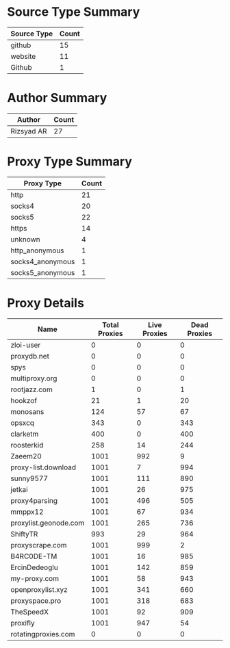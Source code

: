 # Source Type Summary

| Source Type | Count |
|-------------|-------|
| github | 15 |
| website | 11 |
| Github | 1 |


# Author Summary

| Author | Count |
|--------|-------|
| Rizsyad AR | 27 |


# Proxy Type Summary

| Proxy Type | Count |
|------------|-------|
| http | 21 |
| socks4 | 20 |
| socks5 | 22 |
| https | 14 |
| unknown | 4 |
| http_anonymous | 1 |
| socks4_anonymous | 1 |
| socks5_anonymous | 1 |


# Proxy Details

| Name | Total Proxies | Live Proxies | Dead Proxies |
|------|---------------|--------------|---------------|
| zloi-user | 0 | 0 | 0 |
| proxydb.net | 0 | 0 | 0 |
| spys | 0 | 0 | 0 |
| multiproxy.org | 0 | 0 | 0 |
| rootjazz.com | 1 | 0 | 1 |
| hookzof | 21 | 1 | 20 |
| monosans | 124 | 57 | 67 |
| opsxcq | 343 | 0 | 343 |
| clarketm | 400 | 0 | 400 |
| roosterkid | 258 | 14 | 244 |
| Zaeem20 | 1001 | 992 | 9 |
| proxy-list.download | 1001 | 7 | 994 |
| sunny9577 | 1001 | 111 | 890 |
| jetkai | 1001 | 26 | 975 |
| proxy4parsing | 1001 | 496 | 505 |
| mmppx12 | 1001 | 67 | 934 |
| proxylist.geonode.com | 1001 | 265 | 736 |
| ShiftyTR | 993 | 29 | 964 |
| proxyscrape.com | 1001 | 999 | 2 |
| B4RC0DE-TM | 1001 | 16 | 985 |
| ErcinDedeoglu | 1001 | 142 | 859 |
| my-proxy.com | 1001 | 58 | 943 |
| openproxylist.xyz | 1001 | 341 | 660 |
| proxyspace.pro | 1001 | 318 | 683 |
| TheSpeedX | 1001 | 92 | 909 |
| proxifly | 1001 | 947 | 54 |
| rotatingproxies.com | 0 | 0 | 0 |

